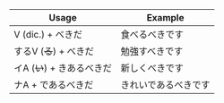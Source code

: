 |Usage|Example|
|-|-|
|V (dic.) + べきだ|食べるべきです|
|するV (~~る~~) + べきだ|勉強すべきです|
|イA (~~い~~) + きあるべきだ|新しくべきです|
|ナA + であるべきだ|きれいであるべきです|